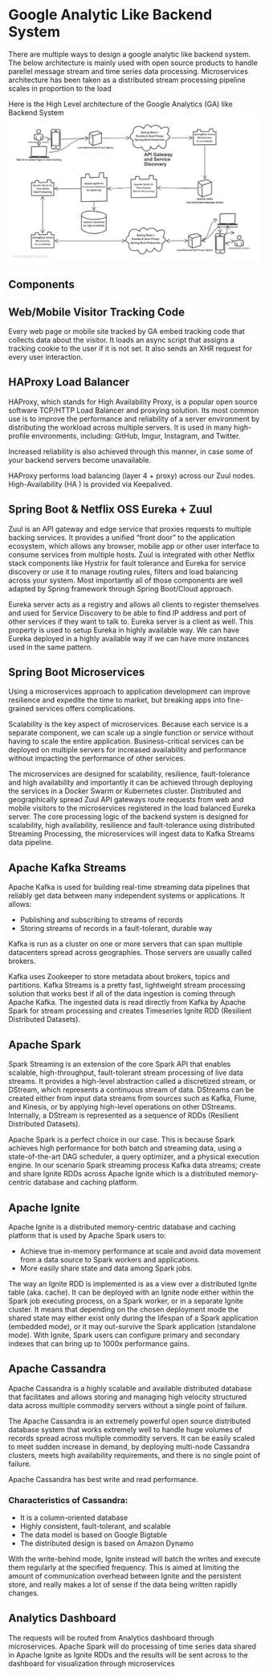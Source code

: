 # Google Analytic Like Backend System

There are multiple ways to design a google analytic like backend system. The below architecture is mainly used with open source products to handle parellel message stream and time series data processing. Microservices architecture has been taken as a distributed stream processing pipeline scales in proportion to the load

Here is the High Level architecture of the Google Analytics (GA) like Backend System
![alt text](https://github.com/selvapuram/googleanalyticdesign/blob/master/GoogleAnalyticDesign.png "Google Anaylic Like Backend System")

## Components

## Web/Mobile Visitor Tracking Code
Every web page or mobile site tracked by GA embed tracking code that collects data about the visitor. It loads an async script that assigns a tracking cookie to the user if it is not set. It also sends an XHR request for every user interaction.

## HAProxy Load Balancer
HAProxy, which stands for High Availability Proxy, is a popular open source software TCP/HTTP Load Balancer and proxying solution. Its most common use is to improve the performance and reliability of a server environment by distributing the workload across multiple servers. It is used in many high-profile environments, including: GitHub, Imgur, Instagram, and Twitter.

Increased reliability is also achieved through this manner, in case some of your backend servers become unavailable.

HAProxy performs load balancing (layer 4 + proxy) across our Zuul nodes. High-Availability (HA ) is provided via Keepalived.

## Spring Boot & Netflix OSS Eureka + Zuul
Zuul is an API gateway and edge service that proxies requests to multiple backing services. It provides a unified “front door” to the application ecosystem, which allows any browser, mobile app or other user interface to consume services from multiple hosts. Zuul is integrated with other Netflix stack components like Hystrix for fault tolerance and Eureka for service discovery or use it to manage routing rules, filters and load balancing across your system. Most importantly all of those components are well adapted by Spring framework through Spring Boot/Cloud approach.

Eureka server acts as a registry and allows all clients to register themselves and used for Service Discovery to be able to find IP address and port of other services if they want to talk to. Eureka server is a client as well. This property is used to setup Eureka in highly available way. We can have Eureka deployed in a highly available way if we can have more instances used in the same pattern.

## Spring Boot Microservices
Using a microservices approach to application development can improve resilience and expedite the time to market, but breaking apps into fine-grained services offers complications.

Scalability is the key aspect of microservices. Because each service is a separate component, we can scale up a single function or service without having to scale the entire application. Business-critical services can be deployed on multiple servers for increased availability and performance without impacting the performance of other services.

The microservices are designed for scalability, resilience, fault-tolerance and high availability and importantly it can be achieved through deploying the services in a Docker Swarm or Kubernetes cluster. Distributed and geographically spread Zuul API gateways route requests from web and mobile visitors to the microservices registered in the load balanced Eureka server.
The core processing logic of the backend system is designed for scalability, high availability, resilience and fault-tolerance using distributed Streaming Processing, the microservices will ingest data to Kafka Streams data pipeline.

## Apache Kafka Streams
Apache Kafka is used for building real-time streaming data pipelines that reliably get data between many independent systems or applications.
It allows:
- Publishing and subscribing to streams of records
- Storing streams of records in a fault-tolerant, durable way

Kafka is run as a cluster on one or more servers that can span multiple datacenters spread across geographies. Those servers are usually called brokers.

Kafka uses Zookeeper to store metadata about brokers, topics and partitions.
Kafka Streams is a pretty fast, lightweight stream processing solution that works best if all of the data ingestion is coming through Apache Kafka. The ingested data is read directly from Kafka by Apache Spark for stream processing and creates Timeseries Ignite RDD (Resilient Distributed Datasets).

## Apache Spark
Spark Streaming is an extension of the core Spark API that enables scalable, high-throughput, fault-tolerant stream processing of live data streams.
It provides a high-level abstraction called a discretized stream, or DStream, which represents a continuous stream of data.
DStreams can be created either from input data streams from sources such as Kafka, Flume, and Kinesis, or by applying high-level operations on other DStreams. Internally, a DStream is represented as a sequence of RDDs (Resilient Distributed Datasets).

Apache Spark is a perfect choice in our case. This is because Spark achieves high performance for both batch and streaming data, using a state-of-the-art DAG scheduler, a query optimizer, and a physical execution engine.
In our scenario Spark streaming process Kafka data streams; create and share Ignite RDDs across Apache Ignite which is a distributed memory-centric database and caching platform.


## Apache Ignite
Apache Ignite is a distributed memory-centric database and caching platform that is used by Apache Spark users to:
- Achieve true in-memory performance at scale and avoid data movement from a data source to Spark workers and applications.
- More easily share state and data among Spark jobs.

The way an Ignite RDD is implemented is as a view over a distributed Ignite table (aka. cache). It can be deployed with an Ignite node either within the Spark job executing process, on a Spark worker, or in a separate Ignite cluster. It means that depending on the chosen deployment mode the shared state may either exist only during the lifespan of a Spark application (embedded mode), or it may out-survive the Spark application (standalone mode).
With Ignite, Spark users can configure primary and secondary indexes that can bring up to 1000x performance gains.

## Apache Cassandra
Apache Cassandra is a highly scalable and available distributed database that facilitates and allows storing and managing high velocity structured data across multiple commodity servers without a single point of failure.

The Apache Cassandra is an extremely powerful open source distributed database system that works extremely well to handle huge volumes of records spread across multiple commodity servers. It can be easily scaled to meet sudden increase in demand, by deploying multi-node Cassandra clusters, meets high availability requirements, and there is no single point of failure.

Apache Cassandra has best write and read performance.
### Characteristics of Cassandra:
- It is a column-oriented database
- Highly consistent, fault-tolerant, and scalable
- The data model is based on Google Bigtable
- The distributed design is based on Amazon Dynamo

With the write-behind mode, Ignite instead will batch the writes and execute them regularly at the specified frequency. This is aimed at limiting the amount of communication overhead between Ignite and the persistent store, and really makes a lot of sense if the data being written rapidly changes.

## Analytics Dashboard
The requests will be routed from Analytics dashboard through microservices. Apache Spark will do processing of time series data shared in Apache Ignite as Ignite RDDs and the results will be sent across to the dashboard for visualization through microservices
